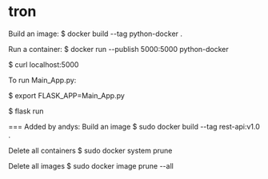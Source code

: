 # tron
Build an image:
$ docker build --tag python-docker .

Run a container:
$ docker run --publish 5000:5000 python-docker

$ curl localhost:5000

To run Main_App.py:

$ export FLASK_APP=Main_App.py

$ flask run

=== Added by andys:
Build an image
        $ sudo docker build --tag rest-api:v1.0 .

Delete all containers
        $ sudo docker system prune

Delete all images
        $ sudo docker image prune --all


